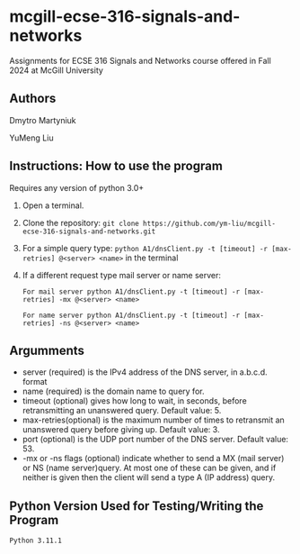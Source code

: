 # mcgill-ecse-316-signals-and-networks
Assignments for ECSE 316 Signals and Networks course offered in Fall 2024 at McGill University

## Authors ##
Dmytro Martyniuk

YuMeng Liu

## Instructions: How to use the program ##

Requires any version of python 3.0+
1. Open a terminal.
2. Clone the repository: ``` git clone https://github.com/ym-liu/mcgill-ecse-316-signals-and-networks.git ```
3. For a simple query type:
 ```python A1/dnsClient.py -t [timeout] -r [max-retries] @<server> <name>```
in the terminal
4. If a different request type mail server or name server:

   
       For mail server python A1/dnsClient.py -t [timeout] -r [max-retries] -mx @<server> <name>
       
       For name server python A1/dnsClient.py -t [timeout] -r [max-retries] -ns @<server> <name>  

## Argumments ##
- server (required) is the IPv4 address of the DNS server, in a.b.c.d. format
- name (required) is the domain name to query for.
- timeout (optional) gives how long to wait, in seconds, before retransmitting an unanswered query. Default value: 5.
- max-retries(optional) is the maximum number of times to retransmit an unanswered query before giving up. Default value: 3.
- port (optional) is the UDP port number of the DNS server. Default value: 53.
- -mx or -ns flags (optional) indicate whether to send a MX (mail server) or NS (name server)query. At most one of these can be given, and if neither is given then the client will send a type A (IP address) query.

## Python Version Used for Testing/Writing the Program ##

```Python 3.11.1```
